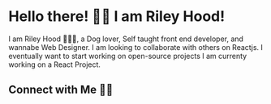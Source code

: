 

# Hello there! 👋🏻 I am Riley Hood! 

I am Riley Hood 🙋🏻‍♂️, a Dog lover, Self taught front end developer, and wannabe Web Designer.
I am looking to collaborate with others on Reactjs.
I eventually want to start working on open-source projects
I am currenty working on a React Project.

## Connect with Me 🤝🏻


